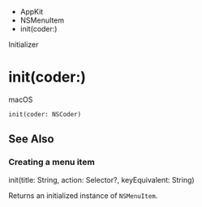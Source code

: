 

- AppKit
- NSMenuItem
-  init(coder:) 

Initializer

# init(coder:)

macOS

``` source
init(coder: NSCoder)
```

## See Also

### Creating a menu item

init(title: String, action: Selector?, keyEquivalent: String)

Returns an initialized instance of `NSMenuItem`.

